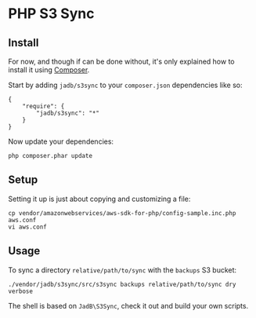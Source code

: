 # PHP S3 Sync

## Install

For now, and though if can be done without, it's only explained how to install it using [Composer][1].

Start by adding `jadb/s3sync` to your `composer.json` dependencies like so:

	{
		"require": {
			"jadb/s3sync": "*"
		}
	}

Now update your dependencies:

	php composer.phar update

## Setup

Setting it up is just about copying and customizing a file:

	cp vendor/amazonwebservices/aws-sdk-for-php/config-sample.inc.php aws.conf
	vi aws.conf


## Usage

To sync a directory `relative/path/to/sync` with the `backups` S3 bucket:

	./vendor/jadb/s3sync/src/s3sync backups relative/path/to/sync dry verbose

The shell is based on `JadB\S3Sync`, check it out and build your own scripts.

[1]:http://getcomposer.org
